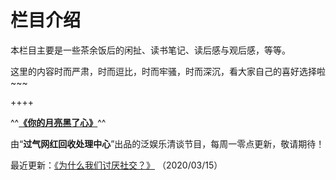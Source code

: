 # 栏目介绍

本栏目主要是一些茶余饭后的闲扯、读书笔记、读后感与观后感，等等。

这里的内容时而严肃，时而逗比，时而牢骚，时而深沉，看大家自己的喜好选择啦~~~

++++

^^**[《你的月亮黑了心》](/article/essay/blackmoon.md)**^^

由“__过气网红回收处理中心__”出品的泛娱乐清谈节目，每周一零点更新，敬请期待！

最近更新：[《为什么我们讨厌社交？》](https://www.xiaoyuzhoufm.com/episode/604e35a6cb4847efd22801c2?s=eyJ1IjogIjYwMjBkMDBjZTBmNWU3MjNiYmE4OTQyZSJ9) （2020/03/15）